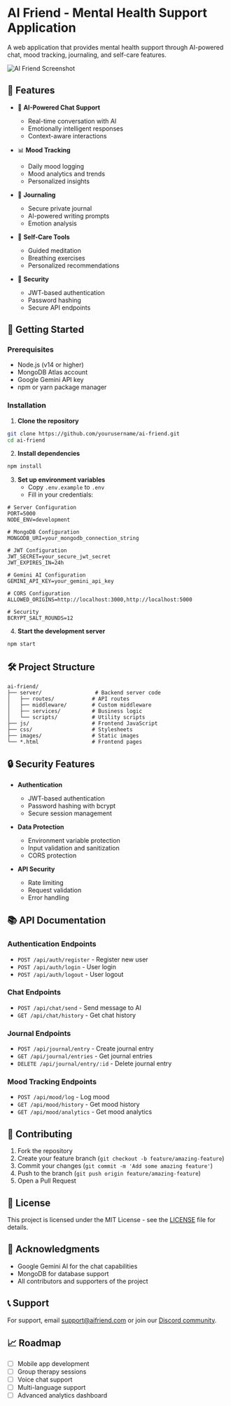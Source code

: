# AI Friend - Mental Health Support Application

A web application that provides mental health support through AI-powered chat, mood tracking, journaling, and self-care features.

![AI Friend Screenshot](images/screenshot.png)

## 🌟 Features

- 🤖 **AI-Powered Chat Support**
  - Real-time conversation with AI
  - Emotionally intelligent responses
  - Context-aware interactions

- 📊 **Mood Tracking**
  - Daily mood logging
  - Mood analytics and trends
  - Personalized insights

- 📝 **Journaling**
  - Secure private journal
  - AI-powered writing prompts
  - Emotion analysis

- 🧘 **Self-Care Tools**
  - Guided meditation
  - Breathing exercises
  - Personalized recommendations

- 🔐 **Security**
  - JWT-based authentication
  - Password hashing
  - Secure API endpoints

## 🚀 Getting Started

### Prerequisites

- Node.js (v14 or higher)
- MongoDB Atlas account
- Google Gemini API key
- npm or yarn package manager

### Installation

1. **Clone the repository**
```bash
git clone https://github.com/yourusername/ai-friend.git
cd ai-friend
```

2. **Install dependencies**
```bash
npm install
```

3. **Set up environment variables**
   - Copy `.env.example` to `.env`
   - Fill in your credentials:
```env
# Server Configuration
PORT=5000
NODE_ENV=development

# MongoDB Configuration
MONGODB_URI=your_mongodb_connection_string

# JWT Configuration
JWT_SECRET=your_secure_jwt_secret
JWT_EXPIRES_IN=24h

# Gemini AI Configuration
GEMINI_API_KEY=your_gemini_api_key

# CORS Configuration
ALLOWED_ORIGINS=http://localhost:3000,http://localhost:5000

# Security
BCRYPT_SALT_ROUNDS=12
```

4. **Start the development server**
```bash
npm start
```

## 🛠️ Project Structure

```
ai-friend/
├── server/                 # Backend server code
│   ├── routes/            # API routes
│   ├── middleware/        # Custom middleware
│   ├── services/          # Business logic
│   └── scripts/           # Utility scripts
├── js/                    # Frontend JavaScript
├── css/                   # Stylesheets
├── images/                # Static images
└── *.html                 # Frontend pages
```

## 🔒 Security Features

- **Authentication**
  - JWT-based authentication
  - Password hashing with bcrypt
  - Secure session management

- **Data Protection**
  - Environment variable protection
  - Input validation and sanitization
  - CORS protection

- **API Security**
  - Rate limiting
  - Request validation
  - Error handling

## 📚 API Documentation

### Authentication Endpoints

- `POST /api/auth/register` - Register new user
- `POST /api/auth/login` - User login
- `POST /api/auth/logout` - User logout

### Chat Endpoints

- `POST /api/chat/send` - Send message to AI
- `GET /api/chat/history` - Get chat history

### Journal Endpoints

- `POST /api/journal/entry` - Create journal entry
- `GET /api/journal/entries` - Get journal entries
- `DELETE /api/journal/entry/:id` - Delete journal entry

### Mood Tracking Endpoints

- `POST /api/mood/log` - Log mood
- `GET /api/mood/history` - Get mood history
- `GET /api/mood/analytics` - Get mood analytics

## 🤝 Contributing

1. Fork the repository
2. Create your feature branch (`git checkout -b feature/amazing-feature`)
3. Commit your changes (`git commit -m 'Add some amazing feature'`)
4. Push to the branch (`git push origin feature/amazing-feature`)
5. Open a Pull Request

## 📝 License

This project is licensed under the MIT License - see the [LICENSE](LICENSE) file for details.

## 🙏 Acknowledgments

- Google Gemini AI for the chat capabilities
- MongoDB for database support
- All contributors and supporters of the project

## 📞 Support

For support, email support@aifriend.com or join our [Discord community](https://discord.gg/aifriend).

## 📈 Roadmap

- [ ] Mobile app development
- [ ] Group therapy sessions
- [ ] Voice chat support
- [ ] Multi-language support
- [ ] Advanced analytics dashboard 
